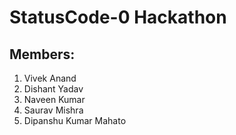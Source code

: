 # StatusCode-0 Hackathon

## Members:
1) Vivek Anand
2) Dishant Yadav
3) Naveen Kumar
4) Saurav Mishra
5) Dipanshu Kumar Mahato
